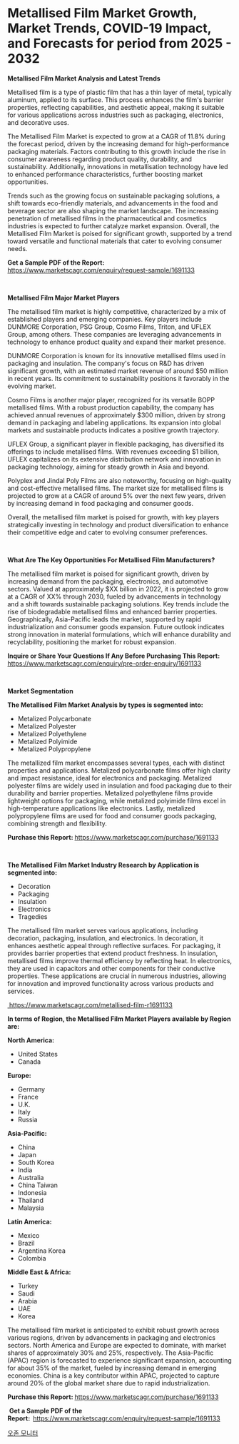 <p><h1>Metallised Film Market Growth, Market Trends, COVID-19 Impact, and Forecasts for period from 2025 - 2032</h1></p><p><strong>Metallised Film Market Analysis and Latest Trends</strong></p>
<p><p>Metallised film is a type of plastic film that has a thin layer of metal, typically aluminum, applied to its surface. This process enhances the film's barrier properties, reflecting capabilities, and aesthetic appeal, making it suitable for various applications across industries such as packaging, electronics, and decorative uses. </p><p>The Metallised Film Market is expected to grow at a CAGR of 11.8% during the forecast period, driven by the increasing demand for high-performance packaging materials. Factors contributing to this growth include the rise in consumer awareness regarding product quality, durability, and sustainability. Additionally, innovations in metallisation technology have led to enhanced performance characteristics, further boosting market opportunities. </p><p>Trends such as the growing focus on sustainable packaging solutions, a shift towards eco-friendly materials, and advancements in the food and beverage sector are also shaping the market landscape. The increasing penetration of metallised films in the pharmaceutical and cosmetics industries is expected to further catalyze market expansion. Overall, the Metallised Film Market is poised for significant growth, supported by a trend toward versatile and functional materials that cater to evolving consumer needs.</p></p>
<p><strong>Get a Sample PDF of the Report:&nbsp;</strong> <a href="https://www.marketscagr.com/enquiry/request-sample/1691133?utm_campaign=1909&utm_medium=2&utm_source=Github&utm_content=ia&utm_term=07012025&utm_id=metallised-film">https://www.marketscagr.com/enquiry/request-sample/1691133</a></p>
<p>&nbsp;</p>
<p><strong>Metallised Film Major Market Players</strong></p>
<p><p>The metallised film market is highly competitive, characterized by a mix of established players and emerging companies. Key players include DUNMORE Corporation, PSG Group, Cosmo Films, Triton, and UFLEX Group, among others. These companies are leveraging advancements in technology to enhance product quality and expand their market presence.</p><p>DUNMORE Corporation is known for its innovative metallised films used in packaging and insulation. The company's focus on R&D has driven significant growth, with an estimated market revenue of around $50 million in recent years. Its commitment to sustainability positions it favorably in the evolving market.</p><p>Cosmo Films is another major player, recognized for its versatile BOPP metallised films. With a robust production capability, the company has achieved annual revenues of approximately $300 million, driven by strong demand in packaging and labeling applications. Its expansion into global markets and sustainable products indicates a positive growth trajectory.</p><p>UFLEX Group, a significant player in flexible packaging, has diversified its offerings to include metallised films. With revenues exceeding $1 billion, UFLEX capitalizes on its extensive distribution network and innovation in packaging technology, aiming for steady growth in Asia and beyond.</p><p>Polyplex and Jindal Poly Films are also noteworthy, focusing on high-quality and cost-effective metallised films. The market size for metallised films is projected to grow at a CAGR of around 5% over the next few years, driven by increasing demand in food packaging and consumer goods.</p><p>Overall, the metallised film market is poised for growth, with key players strategically investing in technology and product diversification to enhance their competitive edge and cater to evolving consumer preferences.</p></p>
<p>&nbsp;</p>
<p><strong>What Are The Key Opportunities For Metallised Film Manufacturers?</strong></p>
<p><p>The metallised film market is poised for significant growth, driven by increasing demand from the packaging, electronics, and automotive sectors. Valued at approximately $XX billion in 2022, it is projected to grow at a CAGR of XX% through 2030, fueled by advancements in technology and a shift towards sustainable packaging solutions. Key trends include the rise of biodegradable metallised films and enhanced barrier properties. Geographically, Asia-Pacific leads the market, supported by rapid industrialization and consumer goods expansion. Future outlook indicates strong innovation in material formulations, which will enhance durability and recyclability, positioning the market for robust expansion.</p></p>
<p><strong>Inquire or Share Your Questions If Any Before Purchasing This Report:</strong> <a href="https://www.marketscagr.com/enquiry/pre-order-enquiry/1691133?utm_campaign=1909&utm_medium=2&utm_source=Github&utm_content=ia&utm_term=07012025&utm_id=metallised-film">https://www.marketscagr.com/enquiry/pre-order-enquiry/1691133</a></p>
<p>&nbsp;</p>
<p><strong>Market Segmentation</strong></p>
<p><strong>The Metallised Film Market Analysis by types is segmented into:</strong></p>
<p><ul><li>Metalized Polycarbonate</li><li>Metalized Polyester</li><li>Metalized Polyethylene</li><li>Metalized Polyimide</li><li>Metalized Polypropylene</li></ul></p>
<p><p>The metallized film market encompasses several types, each with distinct properties and applications. Metalized polycarbonate films offer high clarity and impact resistance, ideal for electronics and packaging. Metalized polyester films are widely used in insulation and food packaging due to their durability and barrier properties. Metalized polyethylene films provide lightweight options for packaging, while metalized polyimide films excel in high-temperature applications like electronics. Lastly, metalized polypropylene films are used for food and consumer goods packaging, combining strength and flexibility.</p></p>
<p><strong>Purchase this Report:&nbsp;</strong><a href="https://www.marketscagr.com/purchase/1691133?utm_campaign=1909&utm_medium=2&utm_source=Github&utm_content=ia&utm_term=07012025&utm_id=metallised-film">https://www.marketscagr.com/purchase/1691133</a></p>
<p>&nbsp;</p>
<p><strong>The Metallised Film Market Industry Research by Application is segmented into:</strong></p>
<p><ul><li>Decoration</li><li>Packaging</li><li>Insulation</li><li>Electronics</li><li>Tragedies</li></ul></p>
<p><p>The metallised film market serves various applications, including decoration, packaging, insulation, and electronics. In decoration, it enhances aesthetic appeal through reflective surfaces. For packaging, it provides barrier properties that extend product freshness. In insulation, metallised films improve thermal efficiency by reflecting heat. In electronics, they are used in capacitors and other components for their conductive properties. These applications are crucial in numerous industries, allowing for innovation and improved functionality across various products and services.</p></p>
<p><a href="https://www.marketscagr.com/metallised-film-r1691133?utm_campaign=1909&utm_medium=2&utm_source=Github&utm_content=ia&utm_term=07012025&utm_id=metallised-film">&nbsp;https://www.marketscagr.com/metallised-film-r1691133</a></p>
<p><strong>In terms of Region, the Metallised Film Market Players available by Region are:</strong></p>
<p>
    <p> <strong> North America: </strong>
        <ul>
            <li>United States</li>
            <li>Canada</li>
        </ul>
        </p> 
    <p> <strong> Europe: </strong>
        <ul>
            <li>Germany</li>
            <li>France</li>
            <li>U.K.</li>
            <li>Italy</li>
            <li>Russia</li>
        </ul>
        </p> 
    <p> <strong> Asia-Pacific: </strong>
        <ul>
            <li>China</li>
            <li>Japan</li>
            <li>South Korea</li>
            <li>India</li>
            <li>Australia</li>
            <li>China Taiwan</li>
            <li>Indonesia</li>
            <li>Thailand</li>
            <li>Malaysia</li>
        </ul>
        </p> 
    <p> <strong> Latin America: </strong>
        <ul>
            <li>Mexico</li>
            <li>Brazil</li>
            <li>Argentina Korea</li>
            <li>Colombia</li>
        </ul>
        </p> 
    <p> <strong> Middle East & Africa: </strong>
        <ul>
            <li>Turkey</li>
            <li>Saudi</li>
            <li>Arabia</li>
            <li>UAE</li>
            <li>Korea</li>
        </ul>
    </p>
    </p>
<p><p>The metallised film market is anticipated to exhibit robust growth across various regions, driven by advancements in packaging and electronics sectors. North America and Europe are expected to dominate, with market shares of approximately 30% and 25%, respectively. The Asia-Pacific (APAC) region is forecasted to experience significant expansion, accounting for about 35% of the market, fueled by increasing demand in emerging economies. China is a key contributor within APAC, projected to capture around 20% of the global market share due to rapid industrialization.</p></p>
<p><strong>Purchase this Report: </strong><a href="https://www.marketscagr.com/purchase/1691133?utm_campaign=1909&utm_medium=2&utm_source=Github&utm_content=ia&utm_term=07012025&utm_id=metallised-film">https://www.marketscagr.com/purchase/1691133</a></p>
<p>&nbsp;<strong>Get a Sample PDF of the Report:&nbsp;&nbsp;</strong><a href="https://www.marketscagr.com/enquiry/request-sample/1691133?utm_campaign=1909&utm_medium=2&utm_source=Github&utm_content=ia&utm_term=07012025&utm_id=metallised-film">https://www.marketscagr.com/enquiry/request-sample/1691133</a></p>
<p><strong></strong></p>
<p><p><a href="https://github.com/laholand/Market-Research-Report-List-6/blob/main/598845429737.md?utm_campaign=1909&utm_medium=2&utm_source=Github&utm_content=ia&utm_term=07012025&utm_id=metallised-film">오존 모니터</a></p></p>